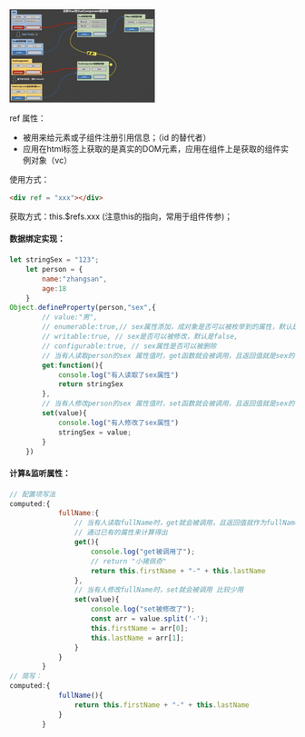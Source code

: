 <img src="PictureLibrary/image-20220309132559507.png" alt="image-20220309132559507" style="zoom: 25%;" />

ref 属性：

- 被用来给元素或子组件注册引用信息；（id 的替代者）
- 应用在html标签上获取的是真实的DOM元素，应用在组件上是获取的组件实例对象（vc）

使用方式：

```html
<div ref = "xxx"></div>
```

获取方式：this.$refs.xxx (注意this的指向，常用于组件传参)；

#### 数据绑定实现：

```js
let stringSex = "123";
    let person = {
        name:"zhangsan",
        age:18
    }
Object.defineProperty(person,"sex",{
        // value:"男",
        // enumerable:true,// sex属性添加，成对象是否可以被枚举到的属性，默认是false
        // writable:true, // sex是否可以被修改，默认是false,
        // configurable:true, // sex属性是否可以被删除 
        // 当有人读取person的sex 属性值时，get函数就会被调用，且返回值就是sex的值
        get:function(){
            console.log("有人读取了sex属性")
            return stringSex
        },
        // 当有人修改person的sex 属性值时，set函数就会被调用，且返回值就是sex的值
        set(value){
            console.log("有人修改了sex属性")
            stringSex = value;
        }
    })
```

#### 计算&监听属性：

```js
// 配置项写法
computed:{
            fullName:{
                // 当有人读取fullName时，get就会被调用，且返回值就作为fullName的值,且所依赖的值发生改变时也会被调用
                // 通过已有的属性来计算得出
                get(){
                    console.log("get被调用了");
                    // return "小猪佩奇"
                    return this.firstName + "-" + this.lastName
                },
                // 当有人修改fullName时，set就会被调用 比较少用
                set(value){
                    console.log("set被修改了");
                    const arr = value.split('-');
                    this.firstName = arr[0];
                    this.lastName = arr[1];
                }
            }
        }
// 简写：
computed:{
            fullName(){
                return this.firstName + "-" + this.lastName
            }
        }
```

